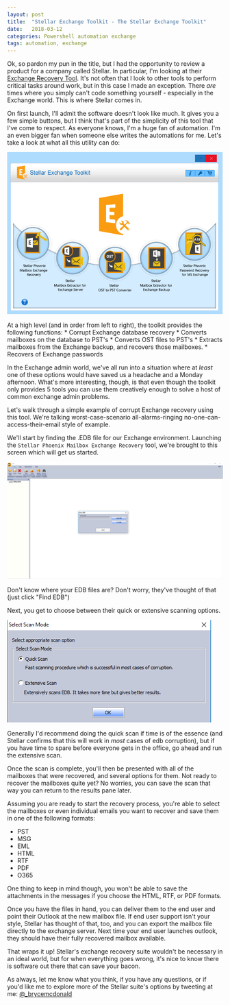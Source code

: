 ```yaml
---
layout: post
title:  "Stellar Exchange Toolkit - The Stellar Exchange Toolkit"
date:   2018-03-12
categories: Powershell automation exchange
tags: automation, exchange
---
```


Ok, so pardon my pun in the title, but I had the opportunity to review a product for a company called Stellar.  In particular, I'm looking at their [Exchange Recovery Tool](https://www.stellarinfo.com/email-tools/exchange-toolkit.php).  It's not often that I look to other tools to perform critical tasks around work, but in this case I made an exception.  There *are* times where you simply can't code something yourself - especially in the Exchange world.  This is where Stellar comes in.

On first launch, I'll admit the software doesn't look like much.  It gives you a few simple buttons, but I think that's part of the simplicity of this tool that I've come to respect.  As everyone knows, I'm a huge fan of automation.  I'm an even bigger fan when someone else writes the automations for me.  Let's take a look at what all this utility can do:

![Screen Shot 2018-03-12 at 04.18.20 PM](/images/stellar/GUI.png)

At a high level (and in order from left to right), the toolkit provides the following functions:
    * Corrupt Exchange database recovery
    * Converts mailboxes on the database to PST's
    * Converts OST files to PST's
    * Extracts mailboxes from the Exchange backup, and recovers those mailboxes.
    * Recovers of Exchange passwords


In the Exchange admin world, we've all run into a situation where at *least* one of these options would have saved us a headache and a Monday afternoon.  What's more interesting, though, is that even though the toolkit only provides 5 tools you can use them creatively enough to solve a host of common exchange admin problems.

Let's walk through a simple example of corrupt Exchange recovery using this tool.  We're talking worst-case-scenario all-alarms-ringing no-one-can-access-their-email style of example.

We'll start by finding the .EDB file for our Exchange environment.  Launching the `Stellar Phoenix Mailbox Exchange Recovery` tool, we're brought to this screen which will get us started.  

![Screen Shot 2018-03-12 at 04.35.15 PM](/images/stellar/Select.png)

Don't know where your EDB files are?  Don't worry, they've thought of that (just click "Find EDB")

Next, you get to choose between their quick or extensive scanning options.

![Screen Shot 2018-03-12 at 4.38.19 PM](/images/stellar/Scan.png)

Generally I'd recommend doing the quick scan if time is of the essence (and Stellar confirms that this will work in *most* cases of edb corruption), but if you have time to spare before everyone gets in the office, go ahead and run the extensive scan.

Once the scan is complete, you'll then be presented with all of the mailboxes that were recovered, and several options for them.  Not ready to recover the mailboxes quite yet?  No worries, you can save the scan that way you can return to the results pane later.

Assuming you are ready to start the recovery process, you're able to select the mailboxes or even individual emails you want to recover and save them in one of the following formats:

* PST
* MSG
* EML
* HTML
* RTF
* PDF
* O365

One thing to keep in mind though, you won't be able to save the attachments in the messages if you choose the HTML, RTF, or PDF formats.

Once you have the files in hand, you can deliver them to the end user and point their Outlook at the new mailbox file.  If end user support isn't your style, Stellar has thought of that, too, and you can export the mailbox file directly to the exchange server.  Next time your end user launches outlook, they should have their fully recovered mailbox available.

That wraps it up!  Stellar's exchange recovery suite wouldn't be necessary in an ideal world, but for when everything goes wrong, it's nice to know there is software out there that can save your bacon.

As always, let me know what you think, if you have any questions, or if you'd like me to explore more of the Stellar suite's options by tweeting at me: [@_brycemcdonald](http://www.twitter.com/_brycemcdonald)